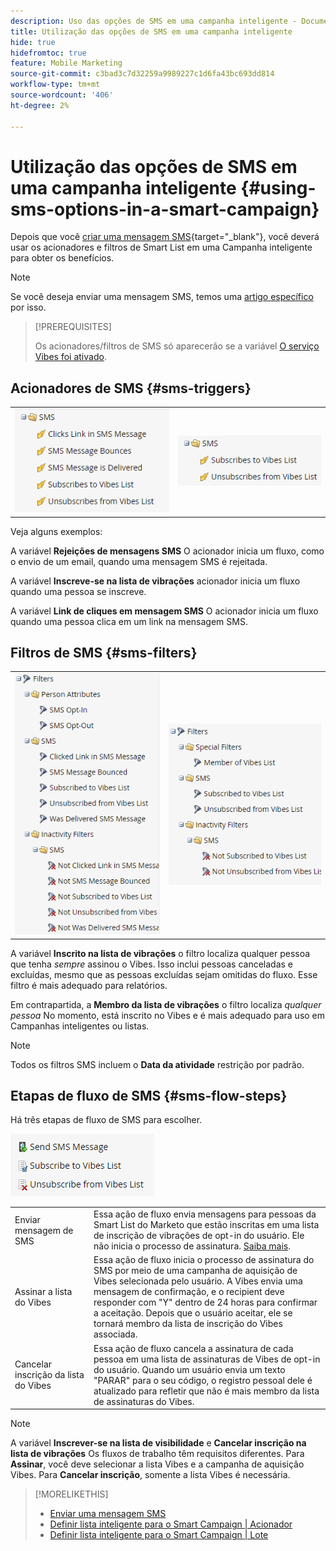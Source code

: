 ```yaml
---
description: Uso das opções de SMS em uma campanha inteligente - Documentação do Marketo - Documentação do produto
title: Utilização das opções de SMS em uma campanha inteligente
hide: true
hidefromtoc: true
feature: Mobile Marketing
source-git-commit: c3bad3c7d32259a9989227c1d6fa43bc693dd814
workflow-type: tm+mt
source-wordcount: '406'
ht-degree: 2%

---
```


# Utilização das opções de SMS em uma campanha inteligente {#using-sms-options-in-a-smart-campaign}

Depois que você [criar uma mensagem SMS](/help/marketo/product-docs/mobile-marketing/vibes-sms-messages/create-an-sms-message-2.md){target="_blank"}, você deverá usar os acionadores e filtros de Smart List em uma Campanha inteligente para obter os benefícios.

>[!NOTE]
>
>Se você deseja enviar uma mensagem SMS, temos uma [artigo específico](/help/marketo/product-docs/mobile-marketing/vibes-sms-messages/send-an-sms-message.md) por isso.

>[!PREREQUISITES]
>
>Os acionadores/filtros de SMS só aparecerão se a variável [O serviço Vibes foi ativado](/help/marketo/product-docs/mobile-marketing/admin/add-vibes-as-a-launchpoint-service.md).

## Acionadores de SMS {#sms-triggers}

<table>
  <tr>
    <td><img src="assets/using-sms-options-in-a-smart-campaign-1.png"></td>
    <td><img src="assets/using-sms-options-in-a-smart-campaign-2.png"></td>
  </tr>
</table>

Veja alguns exemplos:

A variável **Rejeições de mensagens SMS** O acionador inicia um fluxo, como o envio de um email, quando uma mensagem SMS é rejeitada.

A variável **Inscreve-se na lista de vibrações** acionador inicia um fluxo quando uma pessoa se inscreve.

A variável **Link de cliques em mensagem SMS** O acionador inicia um fluxo quando uma pessoa clica em um link na mensagem SMS.

## Filtros de SMS {#sms-filters}

<table>
  <tr>
    <td><img src="assets/using-sms-options-in-a-smart-campaign-3.png"></td>
    <td><img src="assets/using-sms-options-in-a-smart-campaign-4.png"></td>
  </tr>
</table>

A variável **Inscrito na lista de vibrações** o filtro localiza qualquer pessoa que tenha *sempre* assinou o Vibes. Isso inclui pessoas canceladas e excluídas, mesmo que as pessoas excluídas sejam omitidas do fluxo. Esse filtro é mais adequado para relatórios.

Em contrapartida, a **Membro da lista de vibrações** o filtro localiza _qualquer pessoa_ No momento, está inscrito no Vibes e é mais adequado para uso em Campanhas inteligentes ou listas.

>[!NOTE]
>
>Todos os filtros SMS incluem o **Data da atividade** restrição por padrão.

## Etapas de fluxo de SMS {#sms-flow-steps}

Há três etapas de fluxo de SMS para escolher.

![](assets/using-sms-options-in-a-smart-campaign-5.png)

<table>
<tbody>
  <tr>
    <td style="width:25%">Enviar mensagem de SMS</td>
    <td>Essa ação de fluxo envia mensagens para pessoas da Smart List do Marketo que estão inscritas em uma lista de inscrição de vibrações de opt-in do usuário. Ele não inicia o processo de assinatura. <a href="/help/marketo/product-docs/mobile-marketing/vibes-sms-messages/send-an-sms-message.md">Saiba mais</a>.</td>
  </tr>

<tr>
    <td style="width:25%">Assinar a lista do Vibes</td>
    <td>Essa ação de fluxo inicia o processo de assinatura do SMS por meio de uma campanha de aquisição de Vibes selecionada pelo usuário. A Vibes envia uma mensagem de confirmação, e o recipient deve responder com "Y" dentro de 24 horas para confirmar a aceitação. Depois que o usuário aceitar, ele se tornará membro da lista de inscrição do Vibes associada.</td>
  </tr>
  <tr>
    <td style="width:25%">Cancelar inscrição da lista do Vibes</td>
    <td>Essa ação de fluxo cancela a assinatura de cada pessoa em uma lista de assinaturas de Vibes de opt-in do usuário. Quando um usuário envia um texto "PARAR" para o seu código, o registro pessoal dele é atualizado para refletir que não é mais membro da lista de assinaturas do Vibes.</td>
  </tr>
  </tbody>
</table>

>[!NOTE]
>
>A variável **Inscrever-se na lista de visibilidade** e **Cancelar inscrição na lista de vibrações** Os fluxos de trabalho têm requisitos diferentes. Para **Assinar**, você deve selecionar a lista Vibes e a campanha de aquisição Vibes. Para **Cancelar inscrição**, somente a lista Vibes é necessária.

>[!MORELIKETHIS]
>
>* [Enviar uma mensagem SMS](/help/marketo/product-docs/mobile-marketing/vibes-sms-messages/send-an-sms-message.md)
>* [Definir lista inteligente para o Smart Campaign | Acionador](/help/marketo/product-docs/core-marketo-concepts/smart-campaigns/creating-a-smart-campaign/define-smart-list-for-smart-campaign-trigger.md)
>* [Definir lista inteligente para o Smart Campaign | Lote](/help/marketo/product-docs/core-marketo-concepts/smart-campaigns/creating-a-smart-campaign/define-smart-list-for-smart-campaign-batch.md)
